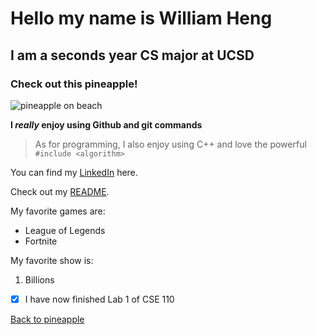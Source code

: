 # Hello my name is William Heng
## I am a seconds year CS major at UCSD
###  Check out this pineapple!

![pineapple on beach](https://user-images.githubusercontent.com/68254663/230162917-6ebdf6d0-44e2-4afa-a6ce-b69c5d929351.png)

**I _really_ enjoy using Github and git commands**

> As for programming, I also enjoy using C++ and love the powerful ```#include <algorithm>```

You can find my [LinkedIn](https://www.linkedin.com/in/wheng89) here.

Check out my [README](README.md).

My favorite games are:
* League of Legends
* Fortnite


My favorite show is:
1. Billions


- [x] I have now finished Lab 1 of CSE 110

[Back to pineapple](#check-out-this-pineapple)

